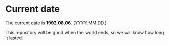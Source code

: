 # Current date

The current date is **1992.08.06.** (YYYY.MM.DD.)

This repository will be good when the world ends, so we will know how long it lasted.